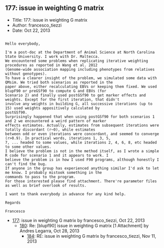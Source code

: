 ## 177: issue in weighting G matrix

- Title: 177: issue in weighting G matrix
- Author: francesco_tiezzi
- Date: Oct 22, 2013

```

Hello everybody,

I'm a post-doc at the Department of Animal Science at North Carolina State University. I work with Dr. Maltecca.
We encountered some problems when replicating iterative weighting procedures as reported in Wang et al. 2012
(Genome-wide association mapping including phenotypes from relatives without genotypes). 
To have a clearer insight of the problem, we simulated some data with QMsim. We tried both scenarios as reported in the
paper above, either recalculating EBVs or keeping them fixed. We used blupF90 or preGSf90 to compute G and EBVs (for
Scenario 2) and finally used postGSf90 to get marker effects and weights. Except for the first iteration, that didn't
involve any weights in building G, all successive iterations (up to 15) used weights appositively calculated by
postGSf90. 
Surprisingly happened that when using postGSf90 for both scenarios 1 and 2 we encountered a weird pattern of marker
effects estimates. Actually, estimates from subsequent iterations were totally discordant (r~0), while estimates
between odd or even iterations were concordant, and seemed to converge (r>0.9). In practical words, iterations 1, 3, 5,
7, ... headed to some values, while iterations 2, 4, 6, 8, etc headed to some other values.
I believe the problem is not in the method itself, as I wrote a simple R code for scenario 1 and it appears to work. I
believe the problem is in how I used F90 programs, although honestly I can't find the bug.
If anyone in the group has experienced anything similar I'd ask to let me know. I probably mistook something in the
commands to pass to the program.
For those interested please find attachment. There're parameter files as well as brief overlook of results.

I want to thank everybody in advance for any kind help.

Regards

Francesco
```

- [177](0177.md): issue in weighting G matrix by francesco_tiezzi, Oct 22, 2013
    - [180](0180.md): Re: [blupf90] issue in weighting G matrix [1 Attachment] by Andres Legarra, Oct 28, 2013
        - [184](0184.md): RE: issue in weighting G matrix by francesco_tiezzi, Nov 11, 2013

